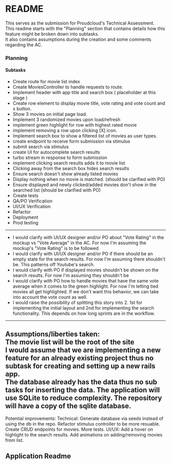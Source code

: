 # README
This serves as the submission for Proudcloud's Technical Assessment.  
This readme starts with the "Planning" section that contains details how this feature might be broken down into subtasks.  
It also contains assumptions during the creation and some comments regarding the AC. 
### Planning
#### Subtasks
- Create route for movie list index
- Create MoviesController to handle requests to route.
- Implement header with app title and search box ( placeholder at this stage )
- Create row element to display movie title, vote rating and vote count and x button.
- Show 3 movies on initial page load.
- Implement 3 randomized movies upon load/refresh
- implement green highlight for row with highest rated movie
- implement removing a row upon clicking [X] icon.
- Implement search box to show a filtered list of movies as user types.
- create endpoint to receive form submission via stimulus
- submit search via stimulus
- create UI for autocomplete search results
- turbo stream in response to form submission
- implement clicking search results adds it to movie list
- Clicking away from the search box hides search results
- Ensure search doesn't show already listed movies
- Display nothing when no movie is matched. (should be clarified with PO)
- Ensure displayed and newly clicked/added movies don't show in the searched list (should be clarified with PO)
- Create tests
- QA/PO Verification
- UI/UX Verification
- Refactor
- Deployment
- Prod testing
---
- I would clarify with UI/UX designer and/or PO about "Vote Rating" in the mockup vs "Vote Average" in the AC. For now I'm assuming the mockup's "Vote Rating" is to be followed  
- I would clarify with UI/UX designer and/or PO if there should be an empty state for the search results. For now I'm assuming there shouldn't be. This patterns off Youtube's search. 
- I would clarify with PO if displayed movies shouldn't be shown on the search results.  For now I'm assuming they shouldn't be  
- I would clarify with PO how to handle movies that have the same vote average when it comes to the green highlight. For now I'm letting tied movies all get highlighted. If we don't want this behavior, we can take into account the vote count as well.
- I would raise the possibility of splitting this story into 2. 1st for implementing the initial layout and 2nd for implementing the search functionality. This depends on how long sprints are in the workflow.
---
Assumptions/liberties taken:  
The movie list will be the root of the site  
I would assume that we are implementing a new feature for an already existing project thus no subtask for creating and setting up a new rails app.  
The database already has the data thus no sub tasks for inserting the data.
The application will use SQLite to reduce complexity.
The repository will have a copy of the sqlite database. 
---
Potential improvements:
Technical:
Generate database via seeds instead of using the db in the repo.
Refactor stimulus controller to be more resuable.
Create CRUD endpoints for movies.
More tests.
UI/UX:
Add a hover on highlight to the search results.
Add animations on adding/removing movies from list.

## Application Readme

